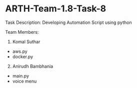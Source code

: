 # ARTH-Team-1.8-Task-8
Task Description:
Developing Automation Script using python

Team Members:

1. Komal Suthar
* aws.py
* docker.py

2. Anirudh Bambhania
* main.py
* voice menu
